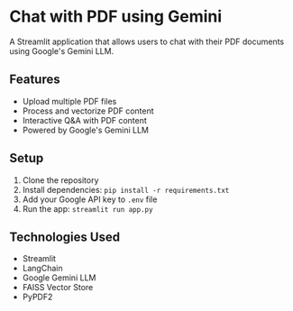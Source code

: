 # Chat with PDF using Gemini

A Streamlit application that allows users to chat with their PDF documents using Google's Gemini LLM.

## Features
- Upload multiple PDF files
- Process and vectorize PDF content
- Interactive Q&A with PDF content
- Powered by Google's Gemini LLM

## Setup
1. Clone the repository
2. Install dependencies: `pip install -r requirements.txt`
3. Add your Google API key to `.env` file
4. Run the app: `streamlit run app.py`

## Technologies Used
- Streamlit
- LangChain
- Google Gemini LLM
- FAISS Vector Store
- PyPDF2
